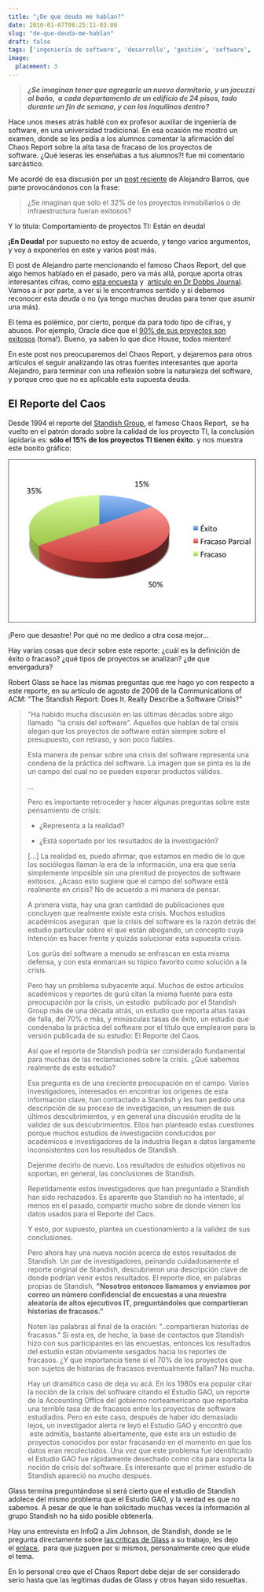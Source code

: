 ```yaml
---
title: "¿De que deuda me hablan?"
date: 2010-01-07T08:25:11-03:00
slug: "de-que-deuda-me-hablan"
draft: false
tags: ['ingeniería de software', 'desarrollo', 'gestión', 'software', 'chaos report']
image:
  placement: 3
---
```


> ***¿Se imaginan tener que agregarle un nuevo dormitorio, y un jacuzzi
> al baño,  a cada departamento de un edificio de 24 pisos, todo durante
> un fin de semana, y con los inquilinos dentro?***

Hace unos meses atrás hablé con ex profesor auxiliar de ingeniería de
software, en una universidad tradicional. En esa ocasión me mostró un
examen, donde se les pedía a los alumnos comentar la afirmación del
Chaos Report sobre la alta tasa de fracaso de los proyectos de
software. ¿Qué leseras les enseñabas a tus alumnos?! fue mi comentario
sarcástico.

Me acordé de esa discusión por un [post reciente](http://www.alejandrobarros.com/content/view/691759/Comportamiento-de-proyectos-TI-Estan-en-deuda.html#content-top) de
Alejandro Barros, que parte provocándonos con la frase:

> ¿Se imaginan que sólo el 32% de los proyectos inmobiliarios o de
> infraestructura fueran exitosos?

Y lo titula: Comportamiento de proyectos TI: Están en deuda!


**¡En Deuda!** por supuesto no estoy de acuerdo, y tengo varios argumentos, y voy a exponerlos en este y varios post más. 

El post de Alejandro parte mencionando el famoso Chaos Report, del que
algo hemos hablado en el pasado, pero va más allá, porque aporta otras
interesantes cifras, como [esta encuesta](http://www.ambysoft.com/surveys/success2007.html) y 
[artículo en Dr Dobbs Journal](http://www.ddj.com/architect/204200877?cid=Ambysoft). 
Vamos a ir por parte, a ver si le encontramos sentido y si debemos reconocer
esta deuda o no (ya tengo muchas deudas para tener que asumir una más).

El tema es polémico, por cierto, porque da para todo tipo de cifras, y
abusos. Por ejemplo, Oracle dice que el
[90% de sus proyectos son exitosos](http://blogs.zdnet.com/projectfailures/?p=483) (toma!). 
Bueno, ya saben lo que dice House, todos mienten!

En este post nos preocuparemos del Chaos Report, y dejaremos para otros
artículos el seguir analizando las otras fuentes interesantes que aporta
Alejandro, para terminar con una reflexión sobre la naturaleza del
software, y porque creo que no es aplicable esta supuesta deuda.

## **El Reporte del Caos** 

Desde 1994 el reporte del [Standish Group](http://www.standishgroup.com/), el famoso Chaos Report,  se ha
vuelto en el patrón dorado sobre la calidad de los proyecto TI, la
conclusión lapidaria es: **sólo el 15% de los proyectos TI tienen
éxito**. y nos muestra este bonito gráfico:

![](exito_2.png)

¡Pero que desastre! Por qué no me dedico a otra cosa mejor\...

Hay varias cosas que decir sobre este reporte: ¿cuál es la definición de
éxito o fracaso? ¿qué tipos de proyectos se analizan? ¿de que
envergadura?

Robert Glass se hace las mismas preguntas que me hago yo con respecto a
este reporte, en su artículo de agosto de 2006 de la Communications of
ACM: "The Standish Report: Does It. Really Describe a Software
Crisis?"

> "Ha habido mucha discusión en las últimas décadas sobre algo llamado
>  "la crisis del software". Aquellos que hablan de tal crisis alegan
> que los proyectos de software están siempre sobre el presupuesto, con
> retraso, y son poco fiables.
>
> Esta manera de pensar sobre una crisis del software representa una
> condena de la práctica del software. La imagen que se pinta es la de
> un campo del cual no se pueden esperar productos válidos.
>
> \...
>
> Pero es importante retroceder y hacer algunas preguntas sobre este
> pensamiento de crisis:
>   * ¿Representa a la realidad?
>
>   * ¿Está soportado por los resultados de la investigación?
>
> \[\...\] La realidad es, puedo afirmar, que estamos en medio de lo que
> los sociólogos llaman la era de la información, una era que sería
> simplemente imposible sin una plenitud de proyectos de software
> exitosos. ¿Acaso esto sugiere que el campo del software está realmente
> en crisis? No de acuerdo a mi manera de pensar.
>
> A primera vista, hay una gran cantidad de publicaciones que
> concluyen que realmente existe esta crisis. Muchos estudios académicos
> aseguran  que la crisis del software es la razón detrás del estudio
> particular sobre el que están abogando, un concepto cuya intención es
> hacer frente y quizás solucionar esta supuesta crisis.
>
> Los gurús del software a menudo se enfrascan en esta misma defensa, y
> con esta enmarcan su tópico favorito como solución a la crisis.
>
> Pero hay un problema subyacente aquí. Muchos de estos artículos
> académicos y reportes de gurú citan la misma fuente para esta
> preocupación por la crisis, un estudio  publicado por el Standish
> Group más de una década atrás, un estudio que reporta altas tasas de
> falla, del 70% o más, y minúsculas tasas de éxito, un estudio que
> condenaba la práctica del software por el título que emplearon para la
> versión publicada de su estudio: El Reporte del Caos.
>
> Así que el reporte de Standish podría ser considerado fundamental para
> muchas de las reclamaciones sobre la crisis. ¿Qué sabemos realmente de
> este estudio?
>
> Esa pregunta es de una creciente preocupación en el campo. Varios
> investigadores, interesados en encontrar los orígenes de esta
> información clave, han contactado a Standish y les han pedido una
> descripción de su proceso de investigación, un resumen de sus últimos
> descubrimientos, y en general una discusión erudita de la validez de
> sus descubrimientos. Ellos han planteado estas cuestiones porque
> muchos estudios de investigación conducidos por académicos e
> investigadores de la industria llegan a datos largamente
> inconsistentes con los resultados de Standish.
>
> Dejenme decirlo de nuevo. Los resultados de estudios objetivos no
> soportan, en general, las conclusiones de Standish.
>
> Repetidamente estos investigadores que han preguntado a Standish han
> sido rechazados. Es aparente que Standish no ha intentado, al menos en
> el pasado, compartir mucho sobre de donde vienen los datos usados para
> el Reporte del Caos.
>
> Y esto, por supuesto, plantea un cuestionamiento a la validez de sus
> conclusiones.
>
> Pero ahora hay una nueva noción acerca de estos resultados de
> Standish. Un par de investigadores, peinando cuidadosamente el reporte
> original de Standish, descubrieron una descripción clave de donde
> podrían venir estos resultados. El reporte dice, en palabras propias
> de Standish, **"Nosotros entonces llamamos y enviamos por correo un
> número confidencial de encuestas a una muestra aleatoria de altos
> ejecutivos IT, preguntándoles que compartieran historias de
> fracasos."**
>
> Noten las palabras al final de la oración: "..compartieran historias
> de fracasos." Si esta es, de hecho, la base de contactos que Standish
> hizo con sus participantes en las encuestas, entonces los resultados
> del estudio están obviamente sesgados hacia los reportes de fracasos.
> ¿Y que importancia tiene si el 70% de los proyectos que son sujetos de
> historias de fracasos eventualmente fallan? No mucha.
>
> Hay un dramático caso de deja vu acá. En los 1980s era popular citar
> la noción de la crisis del software citando el Estudio GAO, un reporte
> de la Accounting Office del gobierno norteamericano que reportaba una
> terrible tasa de de fracasos entre los proyectos de software
> estudiados. Pero en este caso, después de haber ido demasiado lejos,
> un investigador alerta re leyó el Estudio GAO y encontró que  este
> admitía, bastante abiertamente, que este era un estudio de proyectos
> conocidos por estar fracasando en el momento en que los datos eran
> recolectados. Una vez que este problema fue identificado el Estudio
> GAO fue rápidamente desechado como cita para soporta la noción de
> crisis del software. Es interesante que el primer estudio de Standish
> apareció no mucho después.

Glass termina preguntándose si será cierto que el estudio de Standish
adolece del mismo problema que el Estudio GAO, y la verdad es que no
sabemos. A pesar de que le han solicitado muchas veces la información al
grupo Standish no ha sido posible obtenerla.

Hay una entrevista en InfoQ a Jim Johnson, de Standish, donde se le
pregunta directamente sobre [las críticas de
Glass](http://www.infoq.com/news/Standish-Chaos-Report-Questioned) a su
trabajo, les dejo
el [enlace](http://www.infoq.com/articles/Interview-Johnson-Standish-CHAOS),
 para que juzguen por si mismos, personalmente creo que elude el tema.

En lo personal creo que el Chaos Report debe dejar de ser considerado
serio hasta que las legitimas dudas de Glass y otros hayan sido
resueltas.
